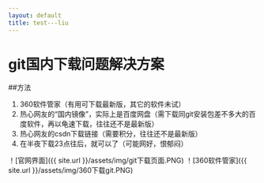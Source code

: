 ```yaml
---
layout: default
title: test---liu
---
```


# git国内下载问题解决方案

##方法
1. 360软件管家（有用可下载最新版，其它的软件未试）
2. 热心网友的“国内镜像”，实际上是百度网盘（需下载同git安装包差不多大的百度软件，再以龟速下载，往往还不是最新版）
3. 热心网友的csdn下载链接（需要积分，往往还不是最新版）
4. 在半夜下载23点往后，就可以了（可能网好，恨郁闷）

！[官网界面]({{ site.url }}/assets/img/git下载页面.PNG)
！[360软件管家]({{ site.url }}/assets/img/360下载git.PNG)